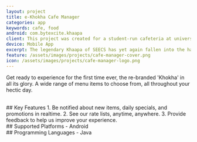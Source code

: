 ```yaml
---
layout: project
title: e-Khokha Cafe Manager
categories: app
keywords: cafe, food
android: com.bytexcite.khaapa
client: This project was created for a student-run cafeteria at university, the Khaapa at NUST-SEECS.
device: Mobile App
excerpt: The legendary Khaapa of SEECS has yet again fallen into the hands of the SE batch and this time it's SE5B.
feature: /assets/images/projects/cafe-manager-cover.png
icon: /assets/images/projects/cafe-manager-logo.png
---
```


Get ready to experience for the first time ever, the re-branded 'Khokha' in all its glory. A wide range of menu items to choose from, all throughout your hectic day.

<br>
## Key Features
1. Be notified about new items, daily specials, and promotions in realtime.
2. See our rate lists, anytime, anywhere.
3. Provide feedback to help us improve your experience.

<br>
## Supported Platforms
- Android

<br>
## Programming Languages
- Java</span>
